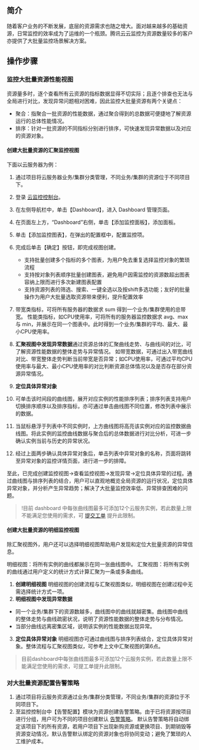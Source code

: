 ## 简介
随着客户业务的不断发展，底层的资源需求也随之增大。面对越来越多的基础资源，日常监控的效率成为了运维的一个瓶颈。腾讯云云监控为资源数量较多的客户亦提供了大批量监控场景解决方案。

## 操作步骤
### 监控大批量资源性能视图

资源量多时，逐个查看所有云资源的指标数据显得不切实际；且逐个排查也无法与全局进行对比，发现异常问题相对困难，因此监控大批量资源有两个关键点：

- 聚合：指聚合一批资源的性能数据，通过聚合得到的总数据可便捷地了解资源运行的总体性能情况。
- 排序：针对一批资源的不同指标分别进行排序，可快速发现异常数据以及对应的资源对象。

#### 创建大批量资源的汇聚监控视图

下面以云服务器为例：

1. 通过项目将云服务器业务/集群分类管理，不同业务/集群的资源位于不同项目下。
2. 登录 [云监控控制台](https://console.cloud.tencent.com/monitor/)。
3. 在左侧导航栏中，单击【Dashboard】，进入 Dashboard 管理页面。
4. 在页面左上方，“Dashboard”右侧，单击【添加监控面板】，添加面板。
5. 单击【添加监控图表】，在弹出的配置框中，配置监控项。
6. 完成后单击【确定】按钮，即完成视图创建。
   * 支持批量创建多个指标的多个图表，为用户免去重复选择监控对象的繁琐流程
   * 支持按对象列表顺序批量创建图表，避免用户因需监控的资源数超出图表容纳上限而进行多次新建图表配置
   * 支持资源列表的筛选、搜索、一键全选以及按shift多选功能；友好的批量操作为用户大批量选取资源带来便利，提升配置效率
7. 带宽类指标，可将所有服务器的数据求 sum 得到一个业务/集群使用的总带宽。
   性能类指标，如CPU使用率，可将所有的服务器监控数据求 avg、max 与 min，并展示在同一个图表中。此时得到一个业务/集群的平均、最大、最小CPU使用率。
8. **汇聚视图中发现异常数据**通过资源总体的汇聚曲线走势、与曲线间的对比，可了解资源性能数据的整体走势与异常情况。
   如带宽数据，可通过出入带宽曲线对比、带宽整体走势判断当前带宽是否异常；如CPU使用率，可通过平均CPU使用率与最大、最小CPU使用率的对比判断资源总体情况以及是否存在部分资源异常情况。
9. **定位具体异常对象**
 1. 可单击该时间段的曲线图，展开对应实例的性能排序列表；排序列表支持用户切换排序顺序以及排序指标，亦可通过单击曲线图不同位置，修改列表中展示的数据。

 2. 当鼠标悬浮于列表中不同实例时，上方曲线图将高亮该实例对应的监控数据曲线图。将此实例的监控曲线数据与聚合后的总体数据进行对比分析，可进一步确认实例当前与历史的异常状况。

 3. 经过上面两步确认具体异常对象后，单击列表中异常对象的名称，页面将跳转至异常对象的监控详情页面，进行进一步的排障。

至此，已完成创建监控视图→查看监控视图→发现异常→定位具体异常的过程。通过曲线图与排序列表的结合，用户可以直观地概览全局资源的运行状况，定位具体异常对象，并分析产生异常趋势；解决了大批量监控效率低、异常排查困难的问题。

>!目前 dashboard 中每张曲线图最多可添加12个云服务实例，若此数量上限不能满足您使用的需求，可 [提交工单](https://console.cloud.tencent.com/workorder/category) 提升此限制。

#### 创建大批量资源的明细监控视图

除汇聚视图外，用户还可以选择明细视图帮助用户发现和定位大批量资源的异常信息。

明细视图：将所有实例的曲线都展示在同一张曲线图中。
汇聚视图：将所有实例的曲线通过用户定义的统计方式计算汇聚为一条或多条曲线。

1. **创建明细视图**
   明细视图的创建流程与汇聚视图类似，明细视图在创建过程中无需选择统计方式一项。
2. **明细视图中发现异常数据**
 * 同一个业务/集群下的资源数越多，曲线图中的曲线就越密集。曲线图中曲线的整体走势与曲线疏密状况，说明了资源性能数据的整体走势与分布情况。
 * 当部分曲线远离密集区域，说明该实例的性能数据出现异常。
3. **定位具体异常对象**
   明细视图亦可通过曲线图与排序列表结合，定位具体异常对象。整体流程与汇聚视图类似，可参考上文中汇聚视图的第6点。
>目前dashboard中每张曲线图最多可添加12个云服务实例，若此数量上限不能满足您使用的需求，可提工单提升此限制。

### 对大批量资源配置告警策略

1. 通过项目将云服务资源通过业务/集群分类管理，不同业务/集群的资源位于不同项目下。
2. 至监控控制台中【告警配置】模块为资源创建告警策略。由于已将资源按项目进行分组，用户可为不同的项目创建默认 [告警策略](https://cloud.tencent.com/document/product/248/6215)。
   默认告警策略将自动绑定该项目下的所有资源，若用户项目下出现新购资源或更换项目、到期销毁等资源变动情况，默认告警默认绑定的资源对象也将协同变动；避免了繁琐的人工维护成本。
